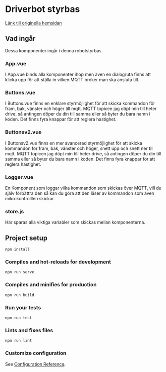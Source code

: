 # Driverbot styrbas
[Länk till originella hemsidan](http://robodriver.s3.amazonaws.com/index.html)

## Vad ingår
Dessa komponenter ingår i denna robotstyrbas

### App.vue
I App.vue binds alla komponenter ihop men även en dialogruta finns att klicka upp för att ställa in vilken MQTT broker man ska ansluta till.

### Buttons.vue
I Buttons.vue finns en enklare styrmöjlighet för att skicka kommandon för fram, bak, vänster och höger till mqtt.
MQTT topicen jag döpt min till heter drive, så antingen döper du din till samma eller så byter du bara namn i koden.
Det finns fyra knappar för att reglera hastighet.
### Buttonsv2.vue
I Buttonsv2.vue finns en mer avancerad styrmöjlighet för att skicka kommandon för fram, bak, vänster och höger, snett upp  och snett ner till mqtt.
MQTT topicen jag döpt min till heter drive, så antingen döper du din till samma eller så byter du bara namn i koden.
Det finns fyra knappar för att reglera hastighet.

### Logger.vue
En Komponent som loggar vilka kommandon som skickas över MQTT, vill du själv förbättra den så kan du göra att den läser av kommandon som även mikrokontrolllen skickar.

### store.js
Här sparas alla viktiga variabler som skickas mellan komponenterna.

## Project setup
```
npm install
```

### Compiles and hot-reloads for development
```
npm run serve
```

### Compiles and minifies for production
```
npm run build
```

### Run your tests
```
npm run test
```

### Lints and fixes files
```
npm run lint
```

### Customize configuration
See [Configuration Reference](https://cli.vuejs.org/config/).
